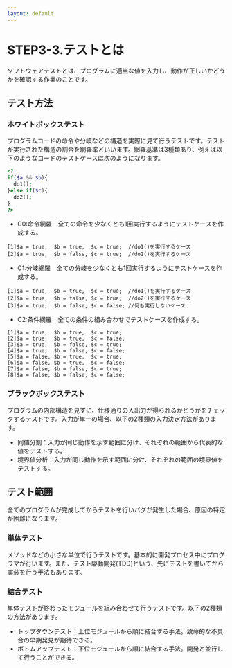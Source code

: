 ```yaml
---
layout: default
---
```

# STEP3-3.テストとは

ソフトウェアテストとは、プログラムに適当な値を入力し、動作が正しいかどうかを確認する作業のことです。

## テスト方法
### ホワイトボックステスト
プログラムコードの命令や分岐などの構造を実際に見て行うテストです。テストが実行された構造の割合を網羅率といいます。網羅基準は3種類あり、例えば以下のようなコードのテストケースは次のようになります。

```php
<?
if($a && $b){
  do1();
}else if($c){
  do2();
}
?>
```
* C0:命令網羅　全ての命令を少なくとも1回実行するようにテストケースを作成する。

```text
[1]$a = true,  $b = true,  $c = true;  //do1()を実行するケース
[2]$a = true,  $b = false, $c = true;  //do2()を実行するケース
```
* C1:分岐網羅　全ての分岐を少なくとも1回実行するようにテストケースを作成する。

```text
[1]$a = true,  $b = true,  $c = true;  //do1()を実行するケース
[2]$a = true,  $b = false, $c = true;  //do2()を実行するケース
[3]$a = true,  $b = false, $c = false; //何も実行しないケース
```
* C2:条件網羅　全ての条件の組み合わせでテストケースを作成する。

```text
[1]$a = true,  $b = true,  $c = true;
[2]$a = true,  $b = true,  $c = false;
[3]$a = true,  $b = false, $c = true;
[4]$a = true,  $b = false, $c = false;
[5]$a = false, $b = true,  $c = true;
[6]$a = false, $b = true,  $c = false;
[7]$a = false, $b = false, $c = true;
[8]$a = false, $b = false, $c = false;
```

### ブラックボックステスト
プログラムの内部構造を見ずに、仕様通りの入出力が得られるかどうかをチェックするテストです。入力が単一の場合、以下の2種類の入力決定方法があります。

* 同値分割：入力が同じ動作を示す範囲に分け、それぞれの範囲から代表的な値をテストする。
* 境界値分析：入力が同じ動作を示す範囲に分け、それぞれの範囲の境界値をテストする。

## テスト範囲
全てのプログラムが完成してからテストを行いバグが発生した場合、原因の特定が困難になります。

### 単体テスト
メソッドなどの小さな単位で行うテストです。基本的に開発プロセス中にプログラマが行います。また、テスト駆動開発(TDD)という、先にテストを書いてから実装を行う手法もあります。

### 結合テスト
単体テストが終わったモジュールを組み合わせて行うテストです。以下の2種類の方法があります。

* トップダウンテスト：上位モジュールから順に結合する手法。致命的な不具合の早期発見が期待できる。
* ボトムアップテスト：下位モジュールから順に結合する手法。開発と並行して行うことができる。